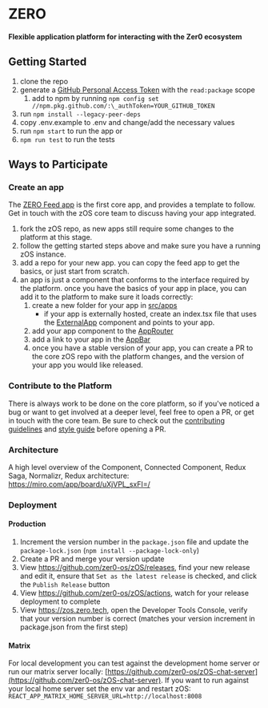 # ZERO

#### Flexible application platform for interacting with the Zer0 ecosystem

## Getting Started

1. clone the repo
1. generate a [GitHub Personal Access Token](https://github.com/settings/tokens) with the `read:package` scope
   1. add to npm by running `npm config set //npm.pkg.github.com/:\_authToken=YOUR_GITHUB_TOKEN`
1. run `npm install --legacy-peer-deps`
1. copy .env.example to .env and change/add the necessary values
1. run `npm start` to run the app or
1. `npm run test` to run the tests

## Ways to Participate

### Create an app

The [ZERO Feed app](https://github.com/zer0-os/zOS-feed) is the first core app, and provides a template to follow. Get in touch with the zOS core team to discuss having your app integrated.

1. fork the zOS repo, as new apps still require some changes to the platform at this stage.
1. follow the getting started steps above and make sure you have a running zOS instance.
1. add a repo for your new app. you can copy the feed app to get the basics, or just start from scratch.
1. an app is just a component that conforms to the interface required by the platform. once you have the basics of your app in place, you can add it to the platform to make sure it loads correctly:
   1. create a new folder for your app in [src/apps](https://github.com/zer0-os/zOS/tree/main/src/apps)
      - if your app is externally hosted, create an index.tsx file that uses the [ExternalApp](https://github.com/zer0-os/zOS/blob/main/src/apps/external-app/index.tsx) component and points to your app.
   1. add your app component to the [AppRouter](https://github.com/zer0-os/zOS/blob/main/src/apps/app-router.tsx)
   1. add a link to your app in the [AppBar](https://github.com/zer0-os/zOS/blob/3ace5002ed7561d3e0e3671982e3ee755fb97048/src/components/app-bar/index.tsx)
   1. once you have a stable version of your app, you can create a PR to the core zOS repo with the platform changes, and the version of your app you would like released.

### Contribute to the Platform

There is always work to be done on the core platform, so if you've noticed a bug or want to get involved at a deeper level, feel free to open a PR, or get in touch with the core team. Be sure to check out the [contributing guidelines](CONTRIBUTING.md) and [style guide](STYLE_GUIDE.md) before opening a PR.

### Architecture

A high level overview of the Component, Connected Component, Redux Saga, Normalizr, Redux architecture: https://miro.com/app/board/uXjVPL_sxFI=/

### Deployment

#### Production

1. Increment the version number in the `package.json` file and update the `package-lock.json` (`npm install --package-lock-only`)
1. Create a PR and merge your version update
1. View https://github.com/zer0-os/zOS/releases, find your new release and edit it, ensure that `Set as the latest release` is checked, and click the `Publish Release` button
1. View https://github.com/zer0-os/zOS/actions, watch for your release deployment to complete
1. View https://zos.zero.tech, open the Developer Tools Console, verify that your version number is correct (matches your version increment in package.json from the first step)

#### Matrix

For local development you can test against the development home server or run our matrix server locally: [https://github.com/zer0-os/zOS-chat-server](https://github.com/zer0-os/zOS-chat-server). If you want to run against your local home server set the env var and restart zOS: `REACT_APP_MATRIX_HOME_SERVER_URL=http://localhost:8008`
